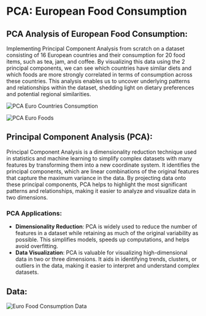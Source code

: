 # **PCA: European Food Consumption**

## **PCA Analysis of European Food Consumption**:
Implementing Principal Component Analysis from scratch on a dataset consisting of 16 European countries and their consumption for 20 food items, such as tea, jam, and coffee. By visualizing this data using the 2 principal components, we can see which countries have similar diets and which foods are more strongly correlated in terms of consumption across these countries. This analysis enables us to uncover underlying patterns and relationships within the dataset, shedding light on dietary preferences and potential regional similarities.

![PCA Euro Countries Consumption](https://github.com/chasediaz6/Machine-Learning-Concepts/blob/main/PCA%3A%20European%20Food%20Consumption/figs/country_food_consumption.png)

![PCA Euro Foods](https://github.com/chasediaz6/Machine-Learning-Concepts/blob/main/PCA%3A%20European%20Food%20Consumption/figs/foods.png)

## **Principal Component Analysis (PCA)**:
Principal Component Analysis is a dimensionality reduction technique used in statistics and machine learning to simplify complex datasets with many features by transforming them into a new coordinate system. It identifies the principal components, which are linear combinations of the original features that capture the maximum variance in the data. By projecting data onto these principal components, PCA helps to highlight the most significant patterns and relationships, making it easier to analyze and visualize data in two dimensions.

### PCA Applications:
- **Dimensionality Reduction**: PCA is widely used to reduce the number of features in a dataset while retaining as much of the original variability as possible. This simplifies models, speeds up computations, and helps avoid overfitting.
- **Data Visualization**: PCA is valuable for visualizing high-dimensional data in two or three dimensions. It aids in identifying trends, clusters, or outliers in the data, making it easier to interpret and understand complex datasets.

## **Data**: 
![Euro Food Consumption Data](https://github.com/chasediaz6/Machine-Learning-Concepts/blob/main/PCA%3A%20European%20Food%20Consumption/figs/euro_food_consumption_data.png)




